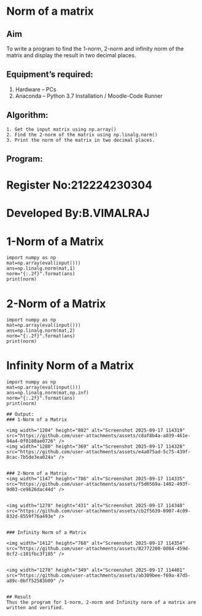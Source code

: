 # Norm of a matrix
## Aim
To write a program to find the 1-norm, 2-norm and infinity norm of the matrix and display the result in two decimal places.
## Equipment’s required:
1.	Hardware – PCs
2.	Anaconda – Python 3.7 Installation / Moodle-Code Runner
## Algorithm:
	1. Get the input matrix using np.array()   
    2. Find the 2-norm of the matrix using np.linalg.norm()
	3. Print the norm of the matrix in two decimal places.
## Program:

# Register No:212224230304
# Developed By:B.VIMALRAJ
# 1-Norm of a Matrix

```
import numpy as np
mat=np.array(eval(input()))
ans=np.linalg.norm(mat,1)
norm="{:.2f}".format(ans)
print(norm)
```

# 2-Norm of a Matrix
```
import numpy as np
mat=np.array(eval(input()))
ans=np.linalg.norm(mat,2)
norm="{:.2f}".format(ans)
print(norm)

```



# Infinity Norm of a Matrix
```
import numpy as np
mat=np.array(eval(input()))
ans=np.linalg.norm(mat,np.inf)
norm="{:.2f}".format(ans)
print(norm)
```



```
## Output:
### 1-Norm of a Matrix

<img width="1204" height="802" alt="Screenshot 2025-09-17 114319" src="https://github.com/user-attachments/assets/c8af8b4a-a039-461e-94a4-0f0180ae0726" />
<img width="1280" height="369" alt="Screenshot 2025-09-17 114328" src="https://github.com/user-attachments/assets/e4a075ad-5c75-439f-8cac-7b5de3ea024a" />


### 2-Norm of a Matrix
<img width="1147" height="786" alt="Screenshot 2025-09-17 114335" src="https://github.com/user-attachments/assets/f5d6569a-1402-493f-9d03-ce9626dac44d" />


<img width="1278" height="431" alt="Screenshot 2025-09-17 114348" src="https://github.com/user-attachments/assets/cb2f5639-0907-4c09-832d-8559f76a493e" />


### Infinity Norm of a Matrix

<img width="1412" height="768" alt="Screenshot 2025-09-17 114354" src="https://github.com/user-attachments/assets/82772200-0084-459d-8cf2-c101fbc3f185" />


<img width="1278" height="349" alt="Screenshot 2025-09-17 114401" src="https://github.com/user-attachments/assets/ab309bee-f69a-47d5-a89c-0bff52583b09" />


## Result
Thus the program for 1-norm, 2-norm and Infinity norm of a matrix are written and verified.
